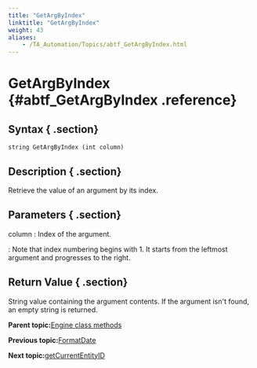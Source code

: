 ```yaml
--- 
title: "GetArgByIndex"
linktitle: "GetArgByIndex"
weight: 43
aliases: 
    - /TA_Automation/Topics/abtf_GetArgByIndex.html
---
```

# GetArgByIndex {#abtf_GetArgByIndex .reference}

## Syntax { .section}

`string GetArgByIndex (int column)`

## Description { .section}

Retrieve the value of an argument by its index.

## Parameters { .section}

column
:   Index of the argument.

:   Note that index numbering begins with 1. It starts from the leftmost argument and progresses to the right.

## Return Value { .section}

String value containing the argument contents. If the argument isn't found, an empty string is returned.

**Parent topic:**[Engine class methods](../../TA_Automation/Topics/abtf_Engine_classes.html)

**Previous topic:**[FormatDate](../../TA_Automation/Topics/abtf_FormatDate.html)

**Next topic:**[getCurrentEntityID](../../TA_Automation/Topics/abtf_getCurrentEntityID.html)

